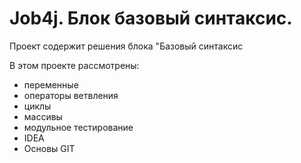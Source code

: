 # Job4j. Блок базовый синтаксис.
Проект содержит решения блока "Базовый синтаксис

В этом проекте рассмотрены: 
- переменные
- операторы ветвления
- циклы
- массивы
- модульное тестирование
- IDEA
- Основы GIT
